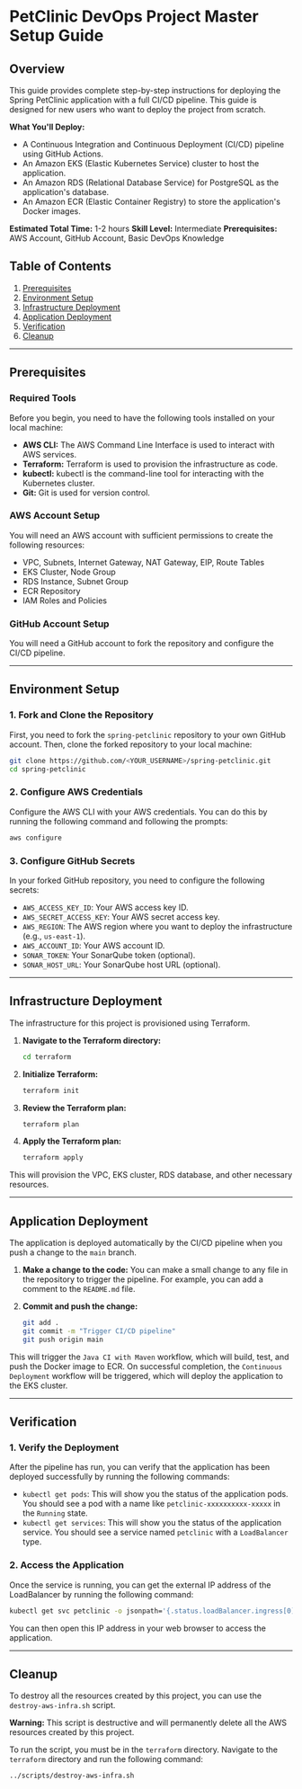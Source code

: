 # PetClinic DevOps Project Master Setup Guide

## Overview

This guide provides complete step-by-step instructions for deploying the Spring PetClinic application with a full CI/CD pipeline. This guide is designed for new users who want to deploy the project from scratch.

**What You'll Deploy:**
- A Continuous Integration and Continuous Deployment (CI/CD) pipeline using GitHub Actions.
- An Amazon EKS (Elastic Kubernetes Service) cluster to host the application.
- An Amazon RDS (Relational Database Service) for PostgreSQL as the application's database.
- An Amazon ECR (Elastic Container Registry) to store the application's Docker images.

**Estimated Total Time:** 1-2 hours
**Skill Level:** Intermediate
**Prerequisites:** AWS Account, GitHub Account, Basic DevOps Knowledge

## Table of Contents

1. [Prerequisites](#prerequisites)
2. [Environment Setup](#environment-setup)
3. [Infrastructure Deployment](#infrastructure-deployment)
4. [Application Deployment](#application-deployment)
5. [Verification](#verification)
6. [Cleanup](#cleanup)

---

## Prerequisites

### Required Tools

Before you begin, you need to have the following tools installed on your local machine:

- **AWS CLI:** The AWS Command Line Interface is used to interact with AWS services.
- **Terraform:** Terraform is used to provision the infrastructure as code.
- **kubectl:** kubectl is the command-line tool for interacting with the Kubernetes cluster.
- **Git:** Git is used for version control.

### AWS Account Setup

You will need an AWS account with sufficient permissions to create the following resources:

- VPC, Subnets, Internet Gateway, NAT Gateway, EIP, Route Tables
- EKS Cluster, Node Group
- RDS Instance, Subnet Group
- ECR Repository
- IAM Roles and Policies

### GitHub Account Setup

You will need a GitHub account to fork the repository and configure the CI/CD pipeline.

---

## Environment Setup

### 1. Fork and Clone the Repository

First, you need to fork the `spring-petclinic` repository to your own GitHub account. Then, clone the forked repository to your local machine:

```bash
git clone https://github.com/<YOUR_USERNAME>/spring-petclinic.git
cd spring-petclinic
```

### 2. Configure AWS Credentials

Configure the AWS CLI with your AWS credentials. You can do this by running the following command and following the prompts:

```bash
aws configure
```

### 3. Configure GitHub Secrets

In your forked GitHub repository, you need to configure the following secrets:

- `AWS_ACCESS_KEY_ID`: Your AWS access key ID.
- `AWS_SECRET_ACCESS_KEY`: Your AWS secret access key.
- `AWS_REGION`: The AWS region where you want to deploy the infrastructure (e.g., `us-east-1`).
- `AWS_ACCOUNT_ID`: Your AWS account ID.
- `SONAR_TOKEN`: Your SonarQube token (optional).
- `SONAR_HOST_URL`: Your SonarQube host URL (optional).

---

## Infrastructure Deployment

The infrastructure for this project is provisioned using Terraform.

1.  **Navigate to the Terraform directory:**
    ```bash
    cd terraform
    ```

2.  **Initialize Terraform:**
    ```bash
    terraform init
    ```

3.  **Review the Terraform plan:**
    ```bash
    terraform plan
    ```

4.  **Apply the Terraform plan:**
    ```bash
    terraform apply
    ```

This will provision the VPC, EKS cluster, RDS database, and other necessary resources.

---

## Application Deployment

The application is deployed automatically by the CI/CD pipeline when you push a change to the `main` branch.

1.  **Make a change to the code:**
    You can make a small change to any file in the repository to trigger the pipeline. For example, you can add a comment to the `README.md` file.

2.  **Commit and push the change:**
    ```bash
    git add .
    git commit -m "Trigger CI/CD pipeline"
    git push origin main
    ```

This will trigger the `Java CI with Maven` workflow, which will build, test, and push the Docker image to ECR. On successful completion, the `Continuous Deployment` workflow will be triggered, which will deploy the application to the EKS cluster.

---

## Verification

### 1. Verify the Deployment

After the pipeline has run, you can verify that the application has been deployed successfully by running the following commands:

-   `kubectl get pods`: This will show you the status of the application pods. You should see a pod with a name like `petclinic-xxxxxxxxxx-xxxxx` in the `Running` state.
-   `kubectl get services`: This will show you the status of the application service. You should see a service named `petclinic` with a `LoadBalancer` type.

### 2. Access the Application

Once the service is running, you can get the external IP address of the LoadBalancer by running the following command:

```bash
kubectl get svc petclinic -o jsonpath='{.status.loadBalancer.ingress[0].hostname}'
```

You can then open this IP address in your web browser to access the application.

---

## Cleanup

To destroy all the resources created by this project, you can use the `destroy-aws-infra.sh` script.

**Warning:** This script is destructive and will permanently delete all the AWS resources created by this project.

To run the script, you must be in the `terraform` directory. Navigate to the `terraform` directory and run the following command:

```bash
../scripts/destroy-aws-infra.sh
```
